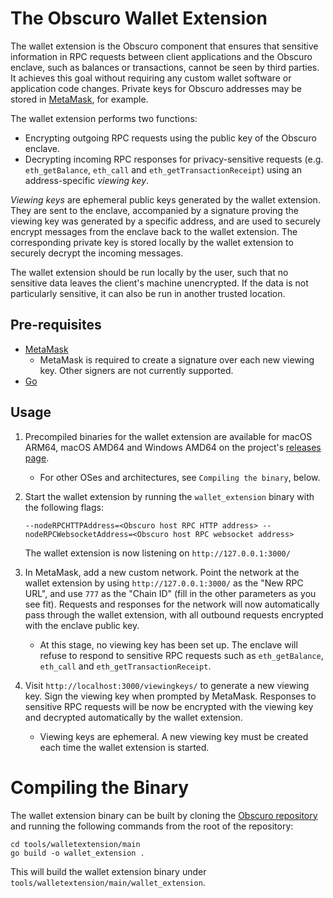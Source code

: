 # The Obscuro Wallet Extension

The wallet extension is the Obscuro component that ensures that sensitive information in RPC requests between client
applications and the Obscuro enclave, such as balances or transactions, cannot be seen by third parties. It
achieves this goal without requiring any custom wallet software or application code changes. Private keys for Obscuro
addresses may be stored in [MetaMask](https://metamask.io/), for example.

The wallet extension performs two functions:

* Encrypting outgoing RPC requests using the public key of the Obscuro enclave.
* Decrypting incoming RPC responses for privacy-sensitive requests (e.g. `eth_getBalance`, `eth_call` and
  `eth_getTransactionReceipt`) using an address-specific _viewing key_.

_Viewing keys_ are ephemeral public keys generated by the wallet extension. They are sent to the enclave, accompanied
by a signature proving the viewing key was generated by a specific address, and are used to securely encrypt messages
from the enclave back to the wallet extension. The corresponding private key is stored locally by the wallet extension
to securely decrypt the incoming messages.

The wallet extension should be run locally by the user, such that no sensitive data leaves the client's machine
unencrypted. If the data is not particularly sensitive, it can also be run in another trusted location.

## Pre-requisites

* [MetaMask](https://metamask.io/)
    * MetaMask is required to create a signature over each new viewing key. Other signers are not currently supported.
* [Go](https://go.dev/)

## Usage

1. Precompiled binaries for the wallet extension are available for macOS ARM64, macOS AMD64 and Windows AMD64 on the 
   project's [releases page](https://github.com/obscuronet/go-obscuro/releases/).

    * For other OSes and architectures, see `Compiling the binary`, below.

3. Start the wallet extension by running the `wallet_extension` binary with the following flags:

   ```--nodeRPCHTTPAddress=<Obscuro host RPC HTTP address> --nodeRPCWebsocketAddress=<Obscuro host RPC websocket address>```

   The wallet extension is now listening on `http://127.0.0.1:3000/`

4. In MetaMask, add a new custom network. Point the network at the wallet extension by using `http://127.0.0.1:3000/` as
   the "New RPC URL", and use `777` as the "Chain ID" (fill in the other parameters as you see fit). Requests and
   responses for the network will now automatically pass through the wallet extension, with all outbound requests
   encrypted with the enclave public key.

    * At this stage, no viewing key has been set up. The enclave will refuse to respond to sensitive RPC requests such
      as `eth_getBalance`, `eth_call` and `eth_getTransactionReceipt`.

5. Visit `http://localhost:3000/viewingkeys/` to generate a new viewing key. Sign the viewing key when prompted by
   MetaMask. Responses to sensitive RPC requests will be now be encrypted with the viewing key and decrypted
   automatically by the wallet extension.

    * Viewing keys are ephemeral. A new viewing key must be created each time the wallet extension is started.

# Compiling the Binary

The wallet extension binary can be built by cloning the [Obscuro repository](https://github.com/obscuronet/go-obscuro) 
and running the following commands from the root of the repository:

```
cd tools/walletextension/main
go build -o wallet_extension .
```

This will build the wallet extension binary under `tools/walletextension/main/wallet_extension`.
